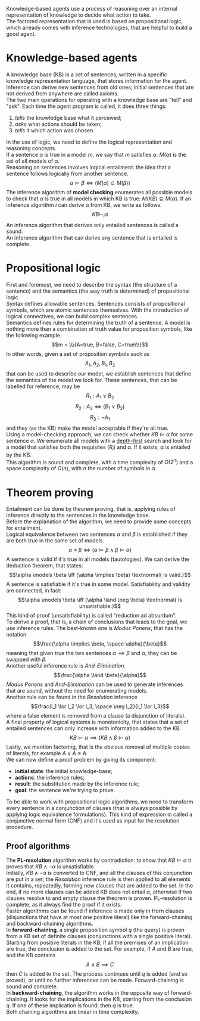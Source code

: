 Knowledge-based agents use a process of reasoning over an internal representation of knowledge to decide what action to take.<br>
The factored representation that is used is based on propositional logic, which already comes with inference technologies, that are helpful to build a good agent.
# Knowledge-based agents
A knowledge base (KB) is a set of sentences, written in a specific knowledge representation language, that stores information for the agent. Inference can derive new sentences from old ones; initial sentences that are not derived from anywhere are called axioms.<br>
The two main operations for operating with a knowledge base are "tell" and "ask". Each time the agent program is called, it does three things:
1. *tells* the knowledge base what it perceived;
2. *asks* what actions should be taken;
3. *tells* it which action was chosen.

In the use of logic, we need to define the logical representation and reasoning concepts.<br>
If a sentence $\alpha$ is true in a model $m$, we say that $m$ satisfies $\alpha$. $M(\alpha)$ is the set of all models of $\alpha$.<br>
Reasoning on sentences involves logical entailment: the idea that a sentence follows logically from another sentence. $$\alpha \models \beta \iff (M(\alpha) \subseteq M(\beta))$$
The inference algorithm of **model checking** enumerates all possible models to check that $\alpha$ is true in all models in which KB is true: $M(KB) \subseteq M(\alpha)$. If an inference algorithm $i$ can derive $\alpha$ from KB, we write as follows. $$KB \vdash _i \alpha$$
An inference algorithm that derives only entailed sentences is called a sound.<br>
An inference algorithm that can derive any sentence that is entailed is complete.
# Propositional logic
First and foremost, we need to describe the syntax (the structure of a sentence) and the semantics (the way truth is determined) of propositional logic.<br>
Syntax defines allowable sentences. Sentences consists of propositional symbols, which are atomic sentences themselves. With the introduction of logical connectives, we can build complex sentences.<br>
Semantics defines rules for determining the truth of a sentence. A model is nothing more than a combination of truth value for proposition symbols, like the following example. $$m = \\\{A=true, B=false, C=true\\\}$$
In other words, given a set of proposition symbols such as $$A_{1}, A_{2}, B_{1}, B_{2}$$ that can be used to describe our model, we establish sentences that define the semantics of the model we look for. These sentences, that can be labelled for reference, may be $$R_1: A_1 \lor B_2$$ $$R_2: A_2 \iff (B_1 \lor B_2)$$ $$R_3: \neg A_1$$ and they (as the KB) make the model acceptable if they're all true.<br>
Using a model-checking approach, we can check whether $KB \models \alpha$ for some sentence $\alpha$. We enumerate all models with a [depth-first](../II%20-%20Problem%20Solving/3%20-%20Solving%20Problems%20by%20Searching.md#depth-first-search) search and look for a model that satisfies both the requisites ($R_i$) and $\alpha$. If it exists, $\alpha$ is entailed by the KB.<br>
This algorithm is sound and complete, with a time complexity of $O(2^n)$ and a space complexity of $O(n)$, with $n$ the number of symbols in $\alpha$.
# Theorem proving
Entailment can be done by theorem proving, that is, applying rules of inference directly to the sentences in the knowledge base.<br>
Before the explanation of the algorithm, we need to provide some concepts for entailment.<br>
Logical equivalence between two sentences $\alpha$ and $\beta$ is established if they are both true in the same set of models. $$\alpha \equiv \beta \iff (\alpha \models \beta \land \beta \models \alpha)$$
A sentence is valid if it's true in all models (tautologies). We can derive the deduction theorem, that states: $$\alpha \models \beta \iff (\alpha \implies \beta) \textnormal{ is valid.}$$
A sentence is satisfiable if it's true in some model. Satisfiability and validity are connected, in fact: $$\alpha \models \beta \iff (\alpha \land \neg \beta) \textnormal{ is unsatisfiable.}$$
This kind of proof (unsatisfiability) is called "reduction ad absurdum".<br>
To derive a proof, that is, a chain of conclusions that leads to the goal, we use inference rules. The best-known one is *Modus Ponens*, that has the notation $$\frac{\alpha \implies \beta, \space \alpha}{\beta}$$ meaning that given true the two sentences $\alpha \implies \beta$ and $\alpha$, they can be swapped with $\beta$.<br>
Another useful inference rule is *And-Elimination*. $$\frac{\alpha \land \beta}{\alpha}$$
*Modus Ponens* and *And-Elimination* can be used to generate inferences that are sound, without the need for enumerating models.<br>
Another rule can be found in the *Resolution* inference $$\frac{l_1 \lor l_2 \lor l_3, \space \neg l_2}{l_1 \lor l_3}$$ where a false element is removed from a clause (a disjunction of literals).<br>
A final property of logical systems is monotonicity, that states that a set of entailed sentences can only increase with information added to the KB. $$KB \models \alpha \implies (KB \land \beta \models \alpha)$$
Lastly, we mention factoring, that is the obvious removal of multiple copies of literals, for example $A \lor A \equiv A$.<br>
We can now define a proof problem by giving its component:
- **initial state**: the initial knowledge-base;
- **actions**: the inference rules;
- **result**: the substitution made by the inference rule;
- **goal**: the sentence we're trying to prove.

To be able to work with propositional logic algorithms, we need to transform every sentence in a conjunction of clauses (that is always possible by applying logic equivalence formulations). This kind of expression in called a conjunctive normal form (CNF) and it's used as input for the resolution procedure.<br>
## Proof algorithms
The **PL-resolution** algorithm works by contradiction: to show that $KB \models \alpha$ it proves that $KB \land \neg\alpha$ is unsatisfiable.<br>
Initially, $KB \land \neg\alpha$ is converted to CNF, and all the clauses of this conjunction are put in a set; the *Resolution* inference rule is then applied to all elements it contains, repeatedly, forming new clauses that are added to the set. In the end, if no more clauses can be added KB does not entail $\alpha$, otherwise if two clauses resolve to and empty clause the theorem is proven. PL-resolution is complete, as it always find the proof if it exists.<br>
Faster algorithms can be found if inference is made only in Horn clauses (disjunctions that have at most one positive literal) like the forward-chaining and backward-chaining algorithms.<br>
In **forward-chaining**, a single proposition symbol $q$ (the query) is proven from a KB set of definite clauses (conjunctions with a single positive literal).<br>
Starting from positive literals in the KB, if all the premises of an implication are true, the conclusion is added to the set. For example, if $A$ and $B$ are true, and the KB contains $$A \land B \implies C$$ then $C$ is added to the set. The process continues until $q$ is added (and so proved), or until no further inferences can be made. Forward-chaining is sound and complete.<br>
In **backward-chaining**, the algorithm works in the opposite way of forward-chaining. It looks for the implications in the KB, starting from the conclusion $q$. If one of these implication is found, then $q$ is true.<br>
Both chaining algorithms are linear in time complexity.